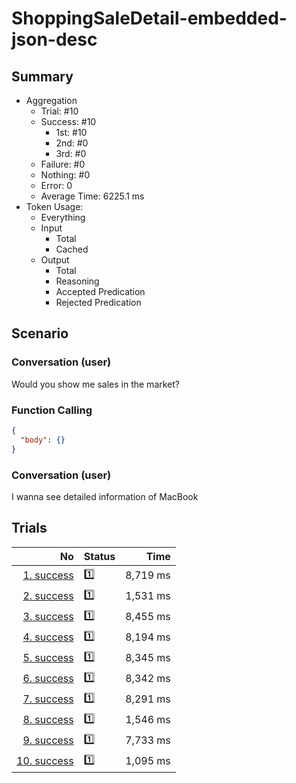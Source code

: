 # ShoppingSaleDetail-embedded-json-desc
## Summary
  - Aggregation
    - Trial: #10
    - Success: #10
      - 1st: #10
      - 2nd: #0
      - 3rd: #0
    - Failure: #0
    - Nothing: #0
    - Error: 0
    - Average Time: 6225.1 ms
  - Token Usage:
    - Everything
    - Input
      - Total
      - Cached
    - Output
      - Total
      - Reasoning
      - Accepted Predication
      - Rejected Predication

## Scenario
### Conversation (user)
Would you show me sales in the market?

### Function Calling
```json
{
  "body": {}
}
```

### Conversation (user)
I wanna see detailed information of MacBook

## Trials
No | Status | Time
---:|:-------|------:
[1. success](./trials/1.success.json) | 1️⃣ | 8,719 ms
[2. success](./trials/2.success.json) | 1️⃣ | 1,531 ms
[3. success](./trials/3.success.json) | 1️⃣ | 8,455 ms
[4. success](./trials/4.success.json) | 1️⃣ | 8,194 ms
[5. success](./trials/5.success.json) | 1️⃣ | 8,345 ms
[6. success](./trials/6.success.json) | 1️⃣ | 8,342 ms
[7. success](./trials/7.success.json) | 1️⃣ | 8,291 ms
[8. success](./trials/8.success.json) | 1️⃣ | 1,546 ms
[9. success](./trials/9.success.json) | 1️⃣ | 7,733 ms
[10. success](./trials/10.success.json) | 1️⃣ | 1,095 ms